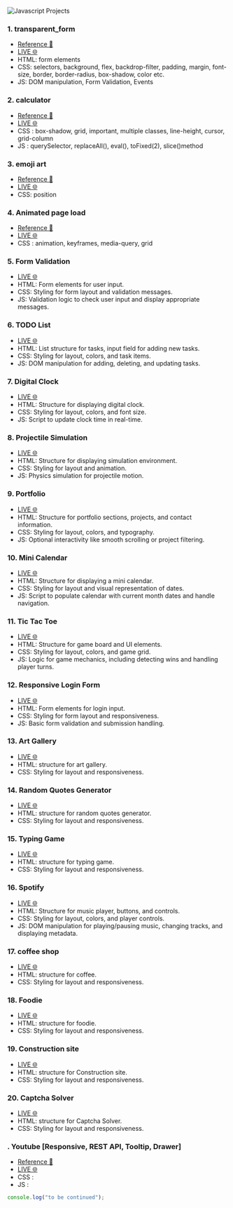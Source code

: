 ![Javascript Projects](https://www.codingnepalweb.com/wp-content/uploads/2022/09/10-best-beginner-to-intermediate-js-projec-fix.jpg)

### 1. transparent_form

- [Reference 🎨](https://roopaish.github.io/CSS-RoadMap/Transparent%20Login%20Form/)
- [LIVE 🌐](https://apsarabishwokarma.github.io/javascript-projects/transparent_form)
- HTML: form elements
- CSS: selectors, background, flex, backdrop-filter, padding, margin, font-size, border, border-radius, box-shadow, color etc.
- JS: DOM manipulation, Form Validation, Events

### 2. calculator

- [Reference 🎨](https://www.figma.com/community/file/984658356416751911)
- [LIVE 🌐](https://apsarabishwokarma.github.io/javascript-projects/calculator)
- CSS : box-shadow, grid, important, multiple classes, line-height, cursor, grid-column
- JS : querySelector, replaceAll(), eval(), toFixed(2), slice()method

### 3. emoji art

- [Reference 🎨](https://roopaish.github.io/CSS-RoadMap/CSS%20Only%20Emoji%20Art/)
- [LIVE 🌐](https://apsarabishwokarma.github.io/javascript-projects/css-emoji)
- CSS: position

### 4. Animated page load

- [Reference 🎨](https://roopaish.github.io/CSS-RoadMap/Animated%20Page%20Load/)
- [LIVE 🌐](https://apsarabishwokarma.github.io/javascript-projects/page-animation)
- CSS : animation, keyframes, media-query, grid

### 5. Form Validation

- [LIVE 🌐](https://apsarabishwokarma.github.io/javascript-projects/transparent_form/formValidation)
- HTML: Form elements for user input.
- CSS: Styling for form layout and validation messages.
- JS: Validation logic to check user input and display appropriate messages.

### 6. TODO List

- [LIVE 🌐](https://apsarabishwokarma.github.io/javascript-projects/TodoList)
- HTML: List structure for tasks, input field for adding new tasks.
- CSS: Styling for layout, colors, and task items.
- JS: DOM manipulation for adding, deleting, and updating tasks.

### 7. Digital Clock

- [LIVE 🌐](https://apsarabishwokarma.github.io/javascript-projects/clock)
- HTML: Structure for displaying digital clock.
- CSS: Styling for layout, colors, and font size.
- JS: Script to update clock time in real-time.

### 8. Projectile Simulation

- [LIVE 🌐](https://apsarabishwokarma.github.io/javascript-projects/Projectile-simulation)
- HTML: Structure for displaying simulation environment.
- CSS: Styling for layout and animation.
- JS: Physics simulation for projectile motion.

### 9. Portfolio

- [LIVE 🌐](https://apsarabishwokarma.github.io/javascript-projects/portfolio)
- HTML: Structure for portfolio sections, projects, and contact information.
- CSS: Styling for layout, colors, and typography.
- JS: Optional interactivity like smooth scrolling or project filtering.

### 10. Mini Calendar

- [LIVE 🌐](https://apsarabishwokarma.github.io/javascript-projects/miniCalender)
- HTML: Structure for displaying a mini calendar.
- CSS: Styling for layout and visual representation of dates.
- JS: Script to populate calendar with current month dates and handle navigation.

### 11. Tic Tac Toe

- [LIVE 🌐](https://apsarabishwokarma.github.io/javascript-projects/tictactoe)
- HTML: Structure for game board and UI elements.
- CSS: Styling for layout, colors, and game grid.
- JS: Logic for game mechanics, including detecting wins and handling player turns.

### 12. Responsive Login Form

- [LIVE 🌐](https://apsarabishwokarma.github.io/javascript-projects/basic%20of%20form)
- HTML: Form elements for login input.
- CSS: Styling for form layout and responsiveness.
- JS: Basic form validation and submission handling.

### 13. Art Gallery

- [LIVE 🌐](https://apsarabishwokarma.github.io/javascript-projects/art)
- HTML: structure for art gallery.
- CSS: Styling for layout and responsiveness.

### 14. Random Quotes Generator

- [LIVE 🌐](https://apsarabishwokarma.github.io/javascript-projects/random-quotes)
- HTML: structure for random quotes generator.
- CSS: Styling for layout and responsiveness.

### 15. Typing Game

- [LIVE 🌐](https://apsarabishwokarma.github.io/javascript-projects/typing-game)
- HTML: structure for typing game.
- CSS: Styling for layout and responsiveness.

### 16. Spotify

- [LIVE 🌐](https://apsarabishwokarma.github.io/javascript-projects/spotify)
- HTML: Structure for music player, buttons, and controls.
- CSS: Styling for layout, colors, and player controls.
- JS: DOM manipulation for playing/pausing music, changing tracks, and displaying metadata.

### 17. coffee shop

- [LIVE 🌐](https://apsarabishwokarma.github.io/javascript-projects/coffee-shop)
- HTML: structure for coffee.
- CSS: Styling for layout and responsiveness.

### 18. Foodie

- [LIVE 🌐](https://apsarabishwokarma.github.io/javascript-projects/foodie)
- HTML: structure for foodie.
- CSS: Styling for layout and responsiveness.

### 19. Construction site

- [LIVE 🌐](https://apsarabishwokarma.github.io/javascript-projects/construction-site)
- HTML: structure for Construction site.
- CSS: Styling for layout and responsiveness.

### 20. Captcha Solver

- [LIVE 🌐](https://apsarabishwokarma.github.io/javascript-projects/captcha-solver)
- HTML: structure for Captcha Solver.
- CSS: Styling for layout and responsiveness.

### . Youtube [Responsive, REST API, Tooltip, Drawer]

- [Reference 🎨](<https://www.figma.com/file/6JyLA1l1DTup2L4YHold1e/YouTube---Redesign-homepage-(Community)?type=design&node-id=0-1&t=kOtpu9vWz5oDOjbO-0>)
- [LIVE 🌐](https://apsarabishwokarma.github.io/javascript-projects/youtube)
- CSS :
- JS :

```js
console.log("to be continued");
```
